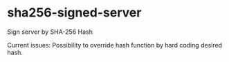 # sha256-signed-server
Sign server by SHA-256 Hash

Current issues: Possibility to override hash function by hard coding desired hash.
